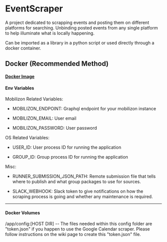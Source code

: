 # EventScraper

A project dedicated to scrapping events and posting them on 
different platforms for searching. Unbinding posted events from any single platform to help illuminate what is locally happening.

Can be imported as a library in a python script or used
directly through a docker container.

## Docker (Recommended Method)
#### [Docker Image](https://hub.docker.com/repository/docker/avocadomoon/event-scraper/general)
#### Env Variables
Mobilizon Related Variables:
- MOBILIZON_ENDPOINT: Graphql endpoint for your mobilizon instance

- MOBILIZON_EMAIL: User email

- MOBILIZON_PASSWORD: User password

OS Related Variables:
- USER_ID: User process ID for running the application

- GROUP_ID: Group process ID for running the application

Misc:
- RUNNER_SUBMISSION_JSON_PATH: Remote submission file that tells where to publish and what group packages to use for sources.

- SLACK_WEBHOOK: Slack token to give notifications on how the scraping process is going and whether any maintenance is required.

---
#### Docker Volumes
/app/config:[HOST DIR] -- The files needed within this config folder are "token.json" if you happen to use the Google Calendar scraper. Please follow instructions on the wiki page to create this "token.json" file.
